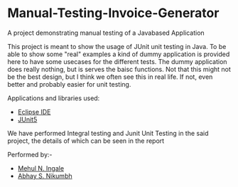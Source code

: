# Manual-Testing-Invoice-Generator
A project demonstrating manual testing of a Javabased Application

This project is meant to show the usage of JUnit unit testing in Java. To be able to show some "real" examples a kind of dummy application is provided here to have some usecases for the different tests. The dummy application does really nothing, but is serves the baisc functions. Not that this might not be the best design, but I think we often see this in real life. If not, even better and probably easier for unit testing.

Applications and libraries used:
- [Eclipse IDE](https://www.eclipse.org/downloads/packages/)
- [JUnit5](https://github.com/junit-team/junit5)

We have performed Integral testing and Junit Unit Testing in the said project, the details of which can be seen in the report

Performed by:-
- [Mehul N. Ingale](https://github.com/A3r4Xa5)
- [Abhay S. Nikumbh](https://github.com/abhi599)
